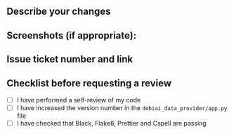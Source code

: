 ## Describe your changes

## Screenshots (if appropriate):

## Issue ticket number and link

## Checklist before requesting a review
- [ ] I have performed a self-review of my code
- [ ] I have increased the version number in the `debiai_data_provider/app.py` file
- [ ] I have checked that Black, Flake8, Prettier and Cspell are passing

